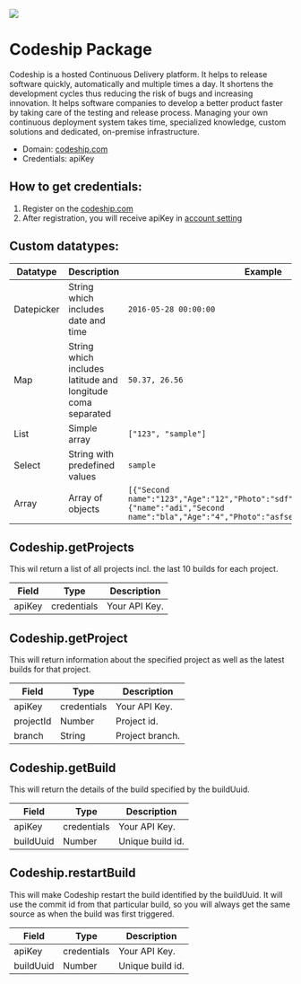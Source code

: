 [![](https://scdn.rapidapi.com/RapidAPI_banner.png)](https://rapidapi.com/package/Codeship/functions?utm_source=RapidAPIGitHub_CodeshipFunctions&utm_medium=button&utm_content=RapidAPI_GitHub)
# Codeship Package
Codeship is a hosted Continuous Delivery platform. It helps to release software quickly, automatically and multiple times a day. It shortens the development cycles thus reducing the risk of bugs and increasing innovation. It helps software companies to develop a better product faster by taking care of the testing and release process. Managing your own continuous deployment system takes time, specialized knowledge, custom solutions and dedicated, on-premise infrastructure.
* Domain: [codeship.com](https://codeship.com/)
* Credentials: apiKey

## How to get credentials: 
1. Register on the [codeship.com](https://codeship.com/)
2. After registration, you will receive apiKey in [account setting](https:\/\/app.codeship.com\/user\/edit)
 
  ## Custom datatypes: 
   |Datatype|Description|Example
   |--------|-----------|----------
   |Datepicker|String which includes date and time|```2016-05-28 00:00:00```
   |Map|String which includes latitude and longitude coma separated|```50.37, 26.56```
   |List|Simple array|```["123", "sample"]``` 
   |Select|String with predefined values|```sample```
   |Array|Array of objects|```[{"Second name":"123","Age":"12","Photo":"sdf","Draft":"sdfsdf"},{"name":"adi","Second name":"bla","Age":"4","Photo":"asfserwe","Draft":"sdfsdf"}] ``` 
 
## Codeship.getProjects
This wil return a list of all projects incl. the last 10 builds for each project.

| Field | Type       | Description
|-------|------------|----------
| apiKey| credentials| Your API Key.

## Codeship.getProject
This will return information about the specified project as well as the latest builds for that project.

| Field    | Type       | Description
|----------|------------|----------
| apiKey   | credentials| Your API Key.
| projectId| Number     | Project id.
| branch   | String     | Project branch.

## Codeship.getBuild
This will return the details of the build specified by the buildUuid.

| Field    | Type       | Description
|----------|------------|----------
| apiKey   | credentials| Your API Key.
| buildUuid| Number     | Unique build id.

## Codeship.restartBuild
This will make Codeship restart the build identified by the buildUuid. It will use the commit id from that particular build, so you will always get the same source as when the build was first triggered.

| Field    | Type       | Description
|----------|------------|----------
| apiKey   | credentials| Your API Key.
| buildUuid| Number     | Unique build id.

